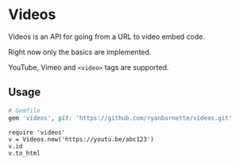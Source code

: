 # Videos

Videos is an API for going from a URL to video embed code.

Right now only the basics are implemented.

YouTube, Vimeo and `<video>` tags are supported.

## Usage

```ruby
# Gemfile
gem 'videos', git: 'https://github.com/ryanburnette/videos.git'
```

```
require 'videos'
v = Videos.new('https://youtu.be/abc123')
v.id
v.to_html
```
